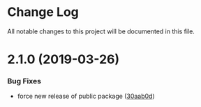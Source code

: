 # Change Log

All notable changes to this project will be documented in this file.

<a name="2.1.0"></a>
# 2.1.0 (2019-03-26)


### Bug Fixes

* force new release of public package ([30aab0d](https://github.com/midudev/sui-tools-training/commit/30aab0d))



